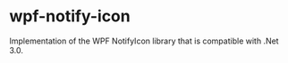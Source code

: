 wpf-notify-icon
===============

Implementation of the WPF NotifyIcon library that is compatible with .Net 3.0.
